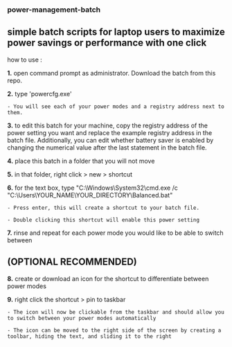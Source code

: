 ### power-management-batch
## simple batch scripts for laptop users to maximize power savings or performance with one click

how to use :

  **1.** open command prompt as administrator. Download the batch from this repo.
  
  **2.** type 'powercfg.exe'
  
    - You will see each of your power modes and a registry address next to them.
    
  **3.** to edit this batch for your machine, copy the registry address of the power setting you want and replace the example registry address in the batch file. Additionally, you can edit whether battery saver is enabled by changing the numerical value after the last statement in the batch file.
  
  **4.** place this batch in a folder that you will not move
  
  **5.** in that folder, right click > new > shortcut
  
  **6.** for the text box, type "C:\Windows\System32\cmd.exe /c "C:\Users\YOUR_NAME\YOUR_DIRECTORY\Balanced.bat"
  
    - Press enter, this will create a shortcut to your batch file.
    
    - Double clicking this shortcut will enable this power setting
    
  **7.** rinse and repeat for each power mode you would like to be able to switch between
  
  
  ## (OPTIONAL RECOMMENDED)
  
  **8.** create or download an icon for the shortcut to differentiate between power modes
  
  **9.** right click the shortcut > pin to taskbar
  
    - The icon will now be clickable from the taskbar and should allow you to switch between your power modes automatically
    
    - The icon can be moved to the right side of the screen by creating a toolbar, hiding the text, and sliding it to the right
